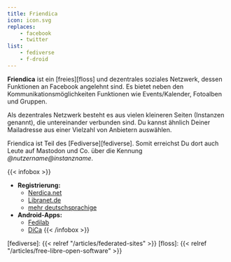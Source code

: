 ```yaml
---
title: Friendica
icon: icon.svg
replaces:
    - facebook
    - twitter
list:
    - fediverse
    - f-droid
---
```


**Friendica** ist ein [freies][floss] und dezentrales soziales Netzwerk, dessen Funktionen an Facebook angelehnt sind. Es bietet neben den Kommunikationsmöglichkeiten Funktionen wie Events/Kalender, Fotoalben und Gruppen.

Als dezentrales Netzwerk besteht es aus vielen kleineren Seiten (Instanzen genannt), die untereinander verbunden sind. Du kannst ähnlich Deiner Mailadresse aus einer Vielzahl von Anbietern auswählen.

Friendica ist Teil des [Fediverse][fediverse]. Somit erreichst Du dort auch Leute auf Mastodon und Co. über die Kennung *@nutzername@instanzname*.

{{< infobox >}}
- **Registrierung:**
    - [Nerdica.net](https://nerdica.net/)
    - [Libranet.de](https://libranet.de/)
    - [mehr deutschsprachige](https://the-federation.info/friendica)
- **Android-Apps:**
    - [Fedilab](https://fedilab.app/)
    - [DiCa](https://play.google.com/store/apps/details?id=cool.mixi.dica&noprocess)
{{< /infobox >}}

[fediverse]: {{< relref "/articles/federated-sites" >}}
[floss]: {{< relref "/articles/free-libre-open-software" >}}